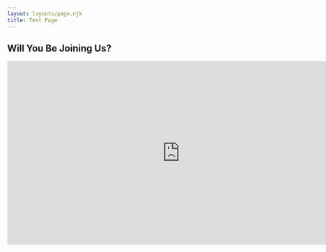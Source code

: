 ```yaml
---
layout: layouts/page.njk
title: Test Page
---
```

## Will You Be Joining Us?

<iframe src="https://docs.google.com/forms/d/e/1FAIpQLSfLMFF9GdSzBmjdFTREMziNwQ79sxCfAG6HXTxNXDOLo2Vv2Q/viewform?embedded=true" width="792" height="422" frameborder="0" marginheight="0" marginwidth="0">Loading…</iframe>
